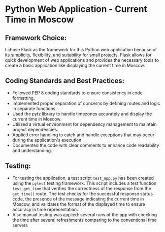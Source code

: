 # Python Web Application - Current Time in Moscow

## Framework Choice:
I chose Flask as the framework for this Python web application because of its simplicity, flexibility, and suitability for small projects. Flask allows for quick development of web applications and provides the necessary tools to create a basic application like displaying the current time in Moscow.

## Coding Standards and Best Practices:
- Followed PEP 8 coding standards to ensure consistency in code formatting.
- Implemented proper separation of concerns by defining routes and logic in separate functions.
- Used the pytz library to handle timezones accurately and display the current time in Moscow.
- Utilized a virtual environment for dependency management to maintain project dependencies.
- Applied error handling to catch and handle exceptions that may occur during the application's execution.
- Documented the code with clear comments to enhance code readability and understanding.

## Testing:
- For testing the application, a test script `test_app.py` has been created using the `pytest` testing framework. This script includes a test function `test_get_time` that verifies the correctness of the response from the `get_time()` route. The test checks for the successful response status code, the presence of the message indicating the current time in Moscow, and validates the format of the displayed time to ensure accuracy in time representation.
- Also manual testing was applied: several runs of the app with checking the time after several refreshments comparing to the conventional time servers